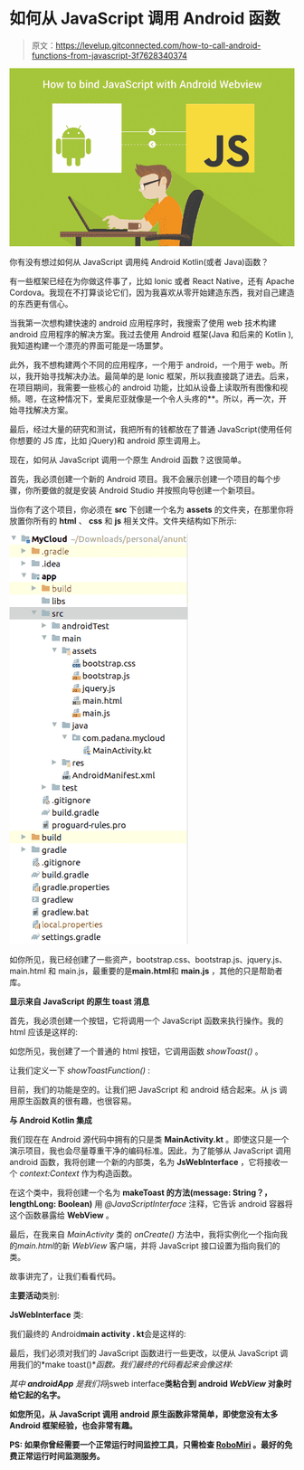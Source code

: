 # 如何从 JavaScript 调用 Android 函数

> 原文：<https://levelup.gitconnected.com/how-to-call-android-functions-from-javascript-3f7628340374>

![](img/75cf4e900b8cdf421189ab9cb2ba418e.png)

你有没有想过如何从 JavaScript 调用纯 Android Kotlin(或者 Java)函数？

有一些框架已经在为你做这件事了，比如 Ionic 或者 React Native，还有 Apache Cordova。我现在不打算谈论它们，因为我喜欢从零开始建造东西，我对自己建造的东西更有信心。

当我第一次想构建快速的 android 应用程序时，我搜索了使用 web 技术构建 android 应用程序的解决方案。我过去使用 Android 框架(Java 和后来的 Kotlin ),我知道构建一个漂亮的界面可能是一场噩梦。

此外，我不想构建两个不同的应用程序，一个用于 android，一个用于 web。所以，我开始寻找解决办法。最简单的是 Ionic 框架，所以我直接跳了进去。后来，在项目期间，我需要一些核心的 android 功能，比如从设备上读取所有图像和视频。嗯，在这种情况下，爱奥尼亚就像是一个令人头疼的**。所以，再一次，开始寻找解决方案。

最后，经过大量的研究和测试，我把所有的钱都放在了普通 JavaScript(使用任何你想要的 JS 库，比如 jQuery)和 android 原生调用上。

现在，如何从 JavaScript 调用一个原生 Android 函数？这很简单。

首先，我必须创建一个新的 Android 项目。我不会展示创建一个项目的每个步骤，你所要做的就是安装 Android Studio 并按照向导创建一个新项目。

当你有了这个项目，你必须在 **src** 下创建一个名为 **assets** 的文件夹，在那里你将放置你所有的 **html** 、 **css** 和 **js** 相关文件。文件夹结构如下所示:

![](img/8ddc62ef22a78823799fdeff1aa76576.png)

如你所见，我已经创建了一些资产，bootstrap.css、bootstrap.js、jquery.js、main.html 和 main.js，最重要的是**main.html**和 **main.js** ，其他的只是帮助者库。

**显示来自 JavaScript 的原生 toast 消息**

首先，我必须创建一个按钮，它将调用一个 JavaScript 函数来执行操作。我的 html 应该是这样的:

如您所见，我创建了一个普通的 html 按钮，它调用函数 *showToast()* 。

让我们定义一下 *showToastFunction()* :

目前，我们的功能是空的。让我们把 JavaScript 和 android 结合起来。从 js 调用原生函数真的很有趣，也很容易。

**与 Android Kotlin 集成**

我们现在在 Android 源代码中拥有的只是类 **MainActivity.kt** 。即使这只是一个演示项目，我也会尽量尊重干净的编码标准。因此，为了能够从 JavaScript 调用 android 函数，我将创建一个新的内部类，名为 **JsWebInterface** ，它将接收一个 *context:Context* 作为构造函数。

在这个类中，我将创建一个名为 **makeToast 的方法(message: String？，lengthLong: Boolean)** 用 *@JavaScriptInterface* 注释，它告诉 android 容器将这个函数暴露给 **WebView** 。

最后，在我来自 *MainActivity* 类的 *onCreate()* 方法中，我将实例化一个指向我的*main.html*的新 *WebView* 客户端，并将 JavaScript 接口设置为指向我们的类。

故事讲完了，让我们看看代码。

**主要活动**类别:

**JsWebInterface** 类:

我们最终的 Android**main activity . kt**会是这样的:

最后，我们必须对我们的 JavaScript 函数进行一些更改，以便从 JavaScript 调用我们的*make toast()**函数。我们最终的代码看起来会像这样:*

*其中 **androidApp** 是我们将*jsweb interface**类粘合到 android *WebView* 对象时给它起的名字。**

**如您所见，从 JavaScript 调用 android 原生函数非常简单，即使您没有太多 Android 框架经验，也会非常有趣。**

****PS:** 如果你曾经需要一个正常运行时间监控工具，只需检查 [RoboMiri](https://robomiri.com) 。最好的免费正常运行时间监测服务。**